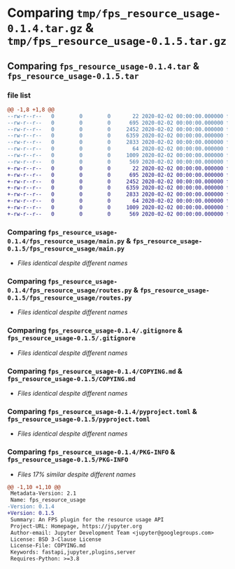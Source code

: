 # Comparing `tmp/fps_resource_usage-0.1.4.tar.gz` & `tmp/fps_resource_usage-0.1.5.tar.gz`

## Comparing `fps_resource_usage-0.1.4.tar` & `fps_resource_usage-0.1.5.tar`

### file list

```diff
@@ -1,8 +1,8 @@
--rw-r--r--   0        0        0       22 2020-02-02 00:00:00.000000 fps_resource_usage-0.1.4/fps_resource_usage/__init__.py
--rw-r--r--   0        0        0      695 2020-02-02 00:00:00.000000 fps_resource_usage-0.1.4/fps_resource_usage/main.py
--rw-r--r--   0        0        0     2452 2020-02-02 00:00:00.000000 fps_resource_usage-0.1.4/fps_resource_usage/routes.py
--rw-r--r--   0        0        0     6359 2020-02-02 00:00:00.000000 fps_resource_usage-0.1.4/.gitignore
--rw-r--r--   0        0        0     2833 2020-02-02 00:00:00.000000 fps_resource_usage-0.1.4/COPYING.md
--rw-r--r--   0        0        0       64 2020-02-02 00:00:00.000000 fps_resource_usage-0.1.4/README.md
--rw-r--r--   0        0        0     1009 2020-02-02 00:00:00.000000 fps_resource_usage-0.1.4/pyproject.toml
--rw-r--r--   0        0        0      569 2020-02-02 00:00:00.000000 fps_resource_usage-0.1.4/PKG-INFO
+-rw-r--r--   0        0        0       22 2020-02-02 00:00:00.000000 fps_resource_usage-0.1.5/fps_resource_usage/__init__.py
+-rw-r--r--   0        0        0      695 2020-02-02 00:00:00.000000 fps_resource_usage-0.1.5/fps_resource_usage/main.py
+-rw-r--r--   0        0        0     2452 2020-02-02 00:00:00.000000 fps_resource_usage-0.1.5/fps_resource_usage/routes.py
+-rw-r--r--   0        0        0     6359 2020-02-02 00:00:00.000000 fps_resource_usage-0.1.5/.gitignore
+-rw-r--r--   0        0        0     2833 2020-02-02 00:00:00.000000 fps_resource_usage-0.1.5/COPYING.md
+-rw-r--r--   0        0        0       64 2020-02-02 00:00:00.000000 fps_resource_usage-0.1.5/README.md
+-rw-r--r--   0        0        0     1009 2020-02-02 00:00:00.000000 fps_resource_usage-0.1.5/pyproject.toml
+-rw-r--r--   0        0        0      569 2020-02-02 00:00:00.000000 fps_resource_usage-0.1.5/PKG-INFO
```

### Comparing `fps_resource_usage-0.1.4/fps_resource_usage/main.py` & `fps_resource_usage-0.1.5/fps_resource_usage/main.py`

 * *Files identical despite different names*

### Comparing `fps_resource_usage-0.1.4/fps_resource_usage/routes.py` & `fps_resource_usage-0.1.5/fps_resource_usage/routes.py`

 * *Files identical despite different names*

### Comparing `fps_resource_usage-0.1.4/.gitignore` & `fps_resource_usage-0.1.5/.gitignore`

 * *Files identical despite different names*

### Comparing `fps_resource_usage-0.1.4/COPYING.md` & `fps_resource_usage-0.1.5/COPYING.md`

 * *Files identical despite different names*

### Comparing `fps_resource_usage-0.1.4/pyproject.toml` & `fps_resource_usage-0.1.5/pyproject.toml`

 * *Files identical despite different names*

### Comparing `fps_resource_usage-0.1.4/PKG-INFO` & `fps_resource_usage-0.1.5/PKG-INFO`

 * *Files 17% similar despite different names*

```diff
@@ -1,10 +1,10 @@
 Metadata-Version: 2.1
 Name: fps_resource_usage
-Version: 0.1.4
+Version: 0.1.5
 Summary: An FPS plugin for the resource usage API
 Project-URL: Homepage, https://jupyter.org
 Author-email: Jupyter Development Team <jupyter@googlegroups.com>
 License: BSD 3-Clause License
 License-File: COPYING.md
 Keywords: fastapi,jupyter,plugins,server
 Requires-Python: >=3.8
```

